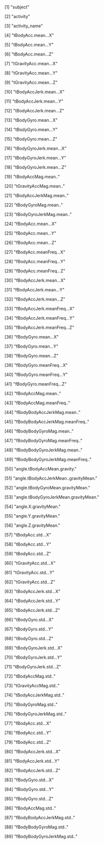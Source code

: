 [1] "subject"  

[2] "activity"

[3] "activity_name"

[4] "tBodyAcc.mean...X"

[5] "tBodyAcc.mean...Y"

[6] "tBodyAcc.mean...Z"

[7] "tGravityAcc.mean...X"

[8] "tGravityAcc.mean...Y"

[9] "tGravityAcc.mean...Z"

[10] "tBodyAccJerk.mean...X"

[11] "tBodyAccJerk.mean...Y"

[12] "tBodyAccJerk.mean...Z"

[13] "tBodyGyro.mean...X"

[14] "tBodyGyro.mean...Y"

[15] "tBodyGyro.mean...Z"

[16] "tBodyGyroJerk.mean...X"

[17] "tBodyGyroJerk.mean...Y"

[18] "tBodyGyroJerk.mean...Z"

[19] "tBodyAccMag.mean.."

[20] "tGravityAccMag.mean.."

[21] "tBodyAccJerkMag.mean.."

[22] "tBodyGyroMag.mean.."

[23] "tBodyGyroJerkMag.mean.."

[24] "fBodyAcc.mean...X"

[25] "fBodyAcc.mean...Y"

[26] "fBodyAcc.mean...Z"

[27] "fBodyAcc.meanFreq...X" 

[28] "fBodyAcc.meanFreq...Y"

[29] "fBodyAcc.meanFreq...Z"

[30] "fBodyAccJerk.mean...X"

[31] "fBodyAccJerk.mean...Y"  

[32] "fBodyAccJerk.mean...Z"

[33] "fBodyAccJerk.meanFreq...X"

[34] "fBodyAccJerk.meanFreq...Y"

[35] "fBodyAccJerk.meanFreq...Z"

[36] "fBodyGyro.mean...X"

[37] "fBodyGyro.mean...Y"

[38] "fBodyGyro.mean...Z"

[39] "fBodyGyro.meanFreq...X"

[40] "fBodyGyro.meanFreq...Y"

[41] "fBodyGyro.meanFreq...Z"

[42] "fBodyAccMag.mean.."

[43] "fBodyAccMag.meanFreq.."

[44] "fBodyBodyAccJerkMag.mean.." 

[45] "fBodyBodyAccJerkMag.meanFreq.." 

[46] "fBodyBodyGyroMag.mean.."    

[47] "fBodyBodyGyroMag.meanFreq.."   

[48] "fBodyBodyGyroJerkMag.mean.."    

[49] "fBodyBodyGyroJerkMag.meanFreq.." 

[50] "angle.tBodyAccMean.gravity."     

[51] "angle.tBodyAccJerkMean..gravityMean." 

[52] "angle.tBodyGyroMean.gravityMean."  

[53] "angle.tBodyGyroJerkMean.gravityMean."

[54] "angle.X.gravityMean."           

[55] "angle.Y.gravityMean."     

[56] "angle.Z.gravityMean."       

[57] "tBodyAcc.std...X"     

[58] "tBodyAcc.std...Y"   

[59] "tBodyAcc.std...Z"   

[60] "tGravityAcc.std...X"    

[61] "tGravityAcc.std...Y"    

[62] "tGravityAcc.std...Z"   

[63] "tBodyAccJerk.std...X"    

[64] "tBodyAccJerk.std...Y"  

[65] "tBodyAccJerk.std...Z"  

[66] "tBodyGyro.std...X"  

[67] "tBodyGyro.std...Y"  

[68] "tBodyGyro.std...Z"   

[69] "tBodyGyroJerk.std...X"  

[70] "tBodyGyroJerk.std...Y"    

[71] "tBodyGyroJerk.std...Z"   

[72] "tBodyAccMag.std.."         

[73] "tGravityAccMag.std.." 

[74] "tBodyAccJerkMag.std.."    

[75] "tBodyGyroMag.std.."     

[76] "tBodyGyroJerkMag.std.."   

[77] "fBodyAcc.std...X"   

[78] "fBodyAcc.std...Y"    

[79] "fBodyAcc.std...Z"  

[80] "fBodyAccJerk.std...X"   

[81] "fBodyAccJerk.std...Y"  

[82] "fBodyAccJerk.std...Z"    

[83] "fBodyGyro.std...X"  

[84] "fBodyGyro.std...Y"  

[85] "fBodyGyro.std...Z"    

[86] "fBodyAccMag.std.." 

[87] "fBodyBodyAccJerkMag.std.."    

[88] "fBodyBodyGyroMag.std.."         

[89] "fBodyBodyGyroJerkMag.std.." 
